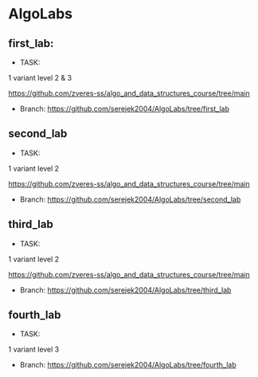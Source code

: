 # AlgoLabs

## first_lab:

* TASK:

1 variant level 2 & 3

https://github.com/zveres-ss/algo_and_data_structures_course/tree/main

* Branch: https://github.com/serejek2004/AlgoLabs/tree/first_lab

## second_lab

* TASK:

1 variant level 2 

https://github.com/zveres-ss/algo_and_data_structures_course/tree/main

* Branch: https://github.com/serejek2004/AlgoLabs/tree/second_lab

## third_lab

* TASK:

1 variant level 2 

https://github.com/zveres-ss/algo_and_data_structures_course/tree/main

* Branch: https://github.com/serejek2004/AlgoLabs/tree/third_lab

## fourth_lab

* TASK:

1 variant level 3

* Branch: https://github.com/serejek2004/AlgoLabs/tree/fourth_lab
